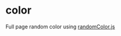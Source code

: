color
======

Full page random color using [randomColor.js](https://github.com/davidmerfield/randomColor)

